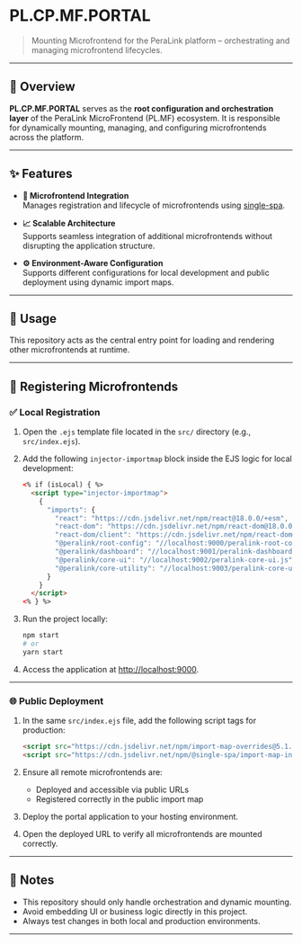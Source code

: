 # PL.CP.MF.PORTAL

> Mounting Microfrontend for the PeraLink platform – orchestrating and managing microfrontend lifecycles.

---

## 📌 Overview

**PL.CP.MF.PORTAL** serves as the **root configuration and orchestration layer** of the PeraLink MicroFrontend (PL.MF) ecosystem. It is responsible for dynamically mounting, managing, and configuring microfrontends across the platform.

---

## ✨ Features

- **🧩 Microfrontend Integration**  
  Manages registration and lifecycle of microfrontends using [single-spa](https://single-spa.js.org/).

- **📈 Scalable Architecture**  
  Supports seamless integration of additional microfrontends without disrupting the application structure.

- **⚙️ Environment-Aware Configuration**  
  Supports different configurations for local development and public deployment using dynamic import maps.

---

## 🚀 Usage

This repository acts as the central entry point for loading and rendering other microfrontends at runtime.

---

## 🔧 Registering Microfrontends

### ✅ Local Registration

1. Open the `.ejs` template file located in the `src/` directory (e.g., `src/index.ejs`).
2. Add the following `injector-importmap` block inside the EJS logic for local development:

    ```html
    <% if (isLocal) { %>
      <script type="injector-importmap">
        {
          "imports": {
            "react": "https://cdn.jsdelivr.net/npm/react@18.0.0/+esm",
            "react-dom": "https://cdn.jsdelivr.net/npm/react-dom@18.0.0/+esm",
            "react-dom/client": "https://cdn.jsdelivr.net/npm/react-dom@18.0.0/client/+esm",
            "@peralink/root-config": "//localhost:9000/peralink-root-config.js",
            "@peralink/dashboard": "//localhost:9001/peralink-dashboard.js",
            "@peralink/core-ui": "//localhost:9002/peralink-core-ui.js",
            "@peralink/core-utility": "//localhost:9003/peralink-core-utility.js"
          }
        }
      </script>
    <% } %>
    ```

3. Run the project locally:

    ```bash
    npm start
    # or
    yarn start
    ```

4. Access the application at [http://localhost:9000](http://localhost:9000).

---

### 🌐 Public Deployment

1. In the same `src/index.ejs` file, add the following script tags for production:

    ```html
    <script src="https://cdn.jsdelivr.net/npm/import-map-overrides@5.1.1/dist/import-map-overrides.js"></script>
    <script src="https://cdn.jsdelivr.net/npm/@single-spa/import-map-injector@2.0.1/lib/import-map-injector.js"></script>
    ```

2. Ensure all remote microfrontends are:
   - Deployed and accessible via public URLs
   - Registered correctly in the public import map

3. Deploy the portal application to your hosting environment.

4. Open the deployed URL to verify all microfrontends are mounted correctly.

---

## 📝 Notes

- This repository should only handle orchestration and dynamic mounting.  
- Avoid embedding UI or business logic directly in this project.  
- Always test changes in both local and production environments.

---
